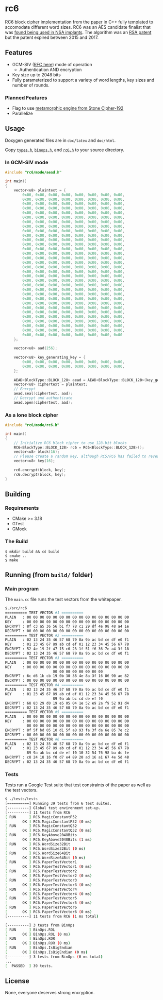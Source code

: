 # rc6

RC6 block cipher implementation from the [paper](doc/586cc5d356330aef8a868aaa6c9bee493796.pdf) in C++ fully templated to accomodate different word sizes. RC6 was an AES candidate finalist that was [found being used in NSA implants](https://en.wikipedia.org/wiki/RC6#Possible_use_in_NSA_%22implants%22). The algorithm was an [RSA patent](https://patents.google.com/patent/US5835600A/en) but the patent expired between 2015 and 2017.

## Features

* GCM-SIV ([RFC here](doc/rfc8452.pdf)) mode of operation
    - Authentication AND encryption
* Key size up to 2048 bits
* Fully parameterized to support a variety of word lengths, key sizes and number of rounds.

### Planned Features

* Flag to use [metamorphic engine from Stone Cipher-192](doc/091101.pdf)
* Parallelize

## Usage

Doxygen generated files are in `doc/latex` and `doc/html`.

Copy [`types.h`](src/types.h), [`binops.h`](src/binops.h), and [`rc6.h`](src/rc6.h) to your source directory.

### In GCM-SIV mode

```cpp
#include "rc6/mode/aead.h"

int main()
{
    vector<u8> plaintext = {
        0x00, 0x00, 0x00, 0x00, 0x00, 0x00, 0x00, 0x00,
        0x00, 0x00, 0x00, 0x00, 0x00, 0x00, 0x00, 0x00,
        0x00, 0x00, 0x00, 0x00, 0x00, 0x00, 0x00, 0x00,
        0x00, 0x00, 0x00, 0x00, 0x00, 0x00, 0x00, 0x00,
        0x00, 0x00, 0x00, 0x00, 0x00, 0x00, 0x00, 0x00,
        0x00, 0x00, 0x00, 0x00, 0x00, 0x00, 0x00, 0x00,
        0x00, 0x00, 0x00, 0x00, 0x00, 0x00, 0x00, 0x00,
        0x00, 0x00, 0x00, 0x00, 0x00, 0x00, 0x00, 0x00,
        0x00, 0x00, 0x00, 0x00, 0x00, 0x00, 0x00, 0x00,
        0x00, 0x00, 0x00, 0x00, 0x00, 0x00, 0x00, 0x00,
        0x00, 0x00, 0x00, 0x00, 0x00, 0x00, 0x00, 0x00,
        0x00, 0x00, 0x00, 0x00, 0x00, 0x00, 0x00, 0x00,
        0x00, 0x00, 0x00, 0x00, 0x00, 0x00, 0x00, 0x00,
        0x00, 0x00, 0x00, 0x00, 0x00, 0x00, 0x00, 0x00,
        0x00, 0x00, 0x00, 0x00, 0x00, 0x00, 0x00, 0x00,
        0x00, 0x00, 0x00, 0x00, 0x00, 0x00, 0x00, 0x00,
        0x00, 0x00, 0x00, 0x00, 0x00, 0x00, 0x00, 0x00,
        0x00, 0x00, 0x00, 0x00, 0x00, 0x00, 0x00, 0x00,
        0x00, 0x00, 0x00, 0x00, 0x00, 0x00, 0x00, 0x00,
        0x00, 0x00, 0x00, 0x00, 0x00, 0x00, 0x00, 0x00,
        0x00, 0x00, 0x00, 0x00, 0x00, 0x00, 0x00, 0x00,
        0x00, 0x00, 0x00, 0x00, 0x00, 0x00, 0x00, 0x00,
        0x00, 0x00, 0x00, 0x00, 0x00, 0x00, 0x00, 0x00,
        0x00, 0x00, 0x00, 0x00, 0x00, 0x00, 0x00, 0x00,
        0x00, 0x00, 0x00, 0x00, 0x00, 0x00, 0x00, 0x00,
        0x00, 0x00, 0x00, 0x00, 0x00, 0x00, 0x00, 0x00,
        0x00, 0x00, 0x00, 0x00, 0x00, 0x00, 0x00, 0x00,
        0x00, 0x00, 0x00, 0x00, 0x00, 0x00, 0x00, 0x00,
        0x00, 0x00, 0x00, 0x00, 0x00, 0x00, 0x00, 0x00,
        0x00, 0x00, 0x00, 0x00, 0x00, 0x00, 0x00, 0x00,
        0x00, 0x00, 0x00, 0x00, 0x00, 0x00, 0x00, 0x00,
        0x00, 0x00, 0x00, 0x00, 0x00, 0x00, 0x00, 0x00
    };
    
    vector<u8> aad(256);
    
    vector<u8> key_generating_key = {
        0x00, 0x00, 0x00, 0x00, 0x00, 0x00, 0x00, 0x00,
        0x00, 0x00, 0x00, 0x00, 0x00, 0x00, 0x00, 0x00,
    };
    
	AEAD<BlockType::BLOCK_128> aead = AEAD<BlockType::BLOCK_128>(key_generating_key);
    vector<u8> ciphertext = plaintext;
    // Encrypt
    aead.seal(ciphertext, aad);
    // Decrypt and authenticate
    aead.open(ciphertext, aad);
```

### As a lone block cipher

```cpp
#include "rc6/mode/rc6.h"

int main()
{
    // Initialize RC6 block cipher to use 128-bit blocks
    RC6<BlockType::BLOCK_128> rc6 = RC6<BlockType::BLOCK_128>();
    vector<u8> block(16);
    // Please create a random key, although RC5/RC6 has failed to reveal weakness in key-setup
    vector<u8> key(16);
    
    rc6.encrypt(block, key);
    rc6.decrypt(block, key);
}
```

## Building

### Requirements

* CMake >= 3.18
* GTest
* GMock

### The Build

```
$ mkdir build && cd build
$ cmake ..
$ make
```

## Running (from `build/` folder)

### Main program

The `main.cc` file runs the test vectors from the whitepaper.

```bash
$./src/rc6
========== TEST VECTOR #1 ==========
PLAIN   : 00 00 00 00 00 00 00 00 00 00 00 00 00 00 00 00
KEY     : 00 00 00 00 00 00 00 00 00 00 00 00 00 00 00 00
ENCRYPT : 8f c3 a5 36 56 b1 f7 78 c1 29 df 4e 98 48 a4 1e
DECRYPT : 00 00 00 00 00 00 00 00 00 00 00 00 00 00 00 00
========== TEST VECTOR #2 ==========
PLAIN   : 02 13 24 35 46 57 68 79 8a 9b ac bd ce df e0 f1
KEY     : 01 23 45 67 89 ab cd ef 01 12 23 34 45 56 67 78
ENCRYPT : 52 4e 19 2f 47 15 c6 23 1f 51 f6 36 7e a4 3f 18
DECRYPT : 02 13 24 35 46 57 68 79 8a 9b ac bd ce df e0 f1
========== TEST VECTOR #3 ==========
PLAIN   : 00 00 00 00 00 00 00 00 00 00 00 00 00 00 00 00
KEY     : 00 00 00 00 00 00 00 00 00 00 00 00 00 00 00 00
                      00 00 00 00 00 00 00 00
ENCRYPT : 6c d6 1b cb 19 0b 30 38 4e 8a 3f 16 86 90 ae 82
DECRYPT : 00 00 00 00 00 00 00 00 00 00 00 00 00 00 00 00
========== TEST VECTOR #4 ==========
PLAIN   : 02 13 24 35 46 57 68 79 8a 9b ac bd ce df e0 f1
KEY     : 01 23 45 67 89 ab cd ef 01 12 23 34 45 56 67 78
                      89 9a ab bc cd de ef f0
ENCRYPT : 68 83 29 d0 19 e5 05 04 1e 52 e9 2a f9 52 91 d4
DECRYPT : 02 13 24 35 46 57 68 79 8a 9b ac bd ce df e0 f1
========== TEST VECTOR #5 ==========
PLAIN   : 00 00 00 00 00 00 00 00 00 00 00 00 00 00 00 00
KEY     : 00 00 00 00 00 00 00 00 00 00 00 00 00 00 00 00
          00 00 00 00 00 00 00 00 00 00 00 00 00 00 00 00
ENCRYPT : 8f 5f bd 05 10 d1 5f a8 93 fa 3f da 6e 85 7e c2
DECRYPT : 00 00 00 00 00 00 00 00 00 00 00 00 00 00 00 00
========== TEST VECTOR #6 ==========
PLAIN   : 02 13 24 35 46 57 68 79 8a 9b ac bd ce df e0 f1
KEY     : 01 23 45 67 89 ab cd ef 01 12 23 34 45 56 67 78
          89 9a ab bc cd de ef f0 10 32 54 76 98 ba dc fe
ENCRYPT : c8 24 18 16 f0 d7 e4 89 20 ad 16 a1 67 4e 5d 48
DECRYPT : 02 13 24 35 46 57 68 79 8a 9b ac bd ce df e0 f1
```
### Tests

Tests run a Google Test suite that test constraints of the paper as well as the test vectors.

```bash
$ ./tests/tests
[==========] Running 39 tests from 6 test suites.
[----------] Global test environment set-up.
[----------] 11 tests from RC6
[ RUN      ] RC6.MagicConstantP32
[       OK ] RC6.MagicConstantP32 (0 ms)
[ RUN      ] RC6.MagicConstantQ32
[       OK ] RC6.MagicConstantQ32 (0 ms)
[ RUN      ] RC6.KeyAbove2048Bits
[       OK ] RC6.KeyAbove2048Bits (1 ms)
[ RUN      ] RC6.WordSize32Bit
[       OK ] RC6.WordSize32Bit (0 ms)
[ RUN      ] RC6.WordSize64Bit
[       OK ] RC6.WordSize64Bit (0 ms)
[ RUN      ] RC6.PaperTestVector1
[       OK ] RC6.PaperTestVector1 (0 ms)
[ RUN      ] RC6.PaperTestVector2
[       OK ] RC6.PaperTestVector2 (0 ms)
[ RUN      ] RC6.PaperTestVector3
[       OK ] RC6.PaperTestVector3 (0 ms)
[ RUN      ] RC6.PaperTestVector4
[       OK ] RC6.PaperTestVector4 (0 ms)
[ RUN      ] RC6.PaperTestVector5
[       OK ] RC6.PaperTestVector5 (0 ms)
[ RUN      ] RC6.PaperTestVector6
[       OK ] RC6.PaperTestVector6 (0 ms)
[----------] 11 tests from RC6 (1 ms total)

[----------] 3 tests from BinOps
[ RUN      ] BinOps.ROL
[       OK ] BinOps.ROL (0 ms)
[ RUN      ] BinOps.ROR
[       OK ] BinOps.ROR (0 ms)
[ RUN      ] BinOps.IsBigEndian
[       OK ] BinOps.IsBigEndian (0 ms)
[----------] 3 tests from BinOps (0 ms total)
...
[  PASSED  ] 39 tests.
```

## License

None, everyone deserves strong encryption.

